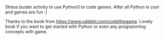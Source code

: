 Stress buster activity to use Python3 to code games. After all Python is cool and games are fun :) 

Thanks to the book from https://www.odddot.com/codethisgame. Lovely book if you want to get started with Python or even any programming concepts with game. 

